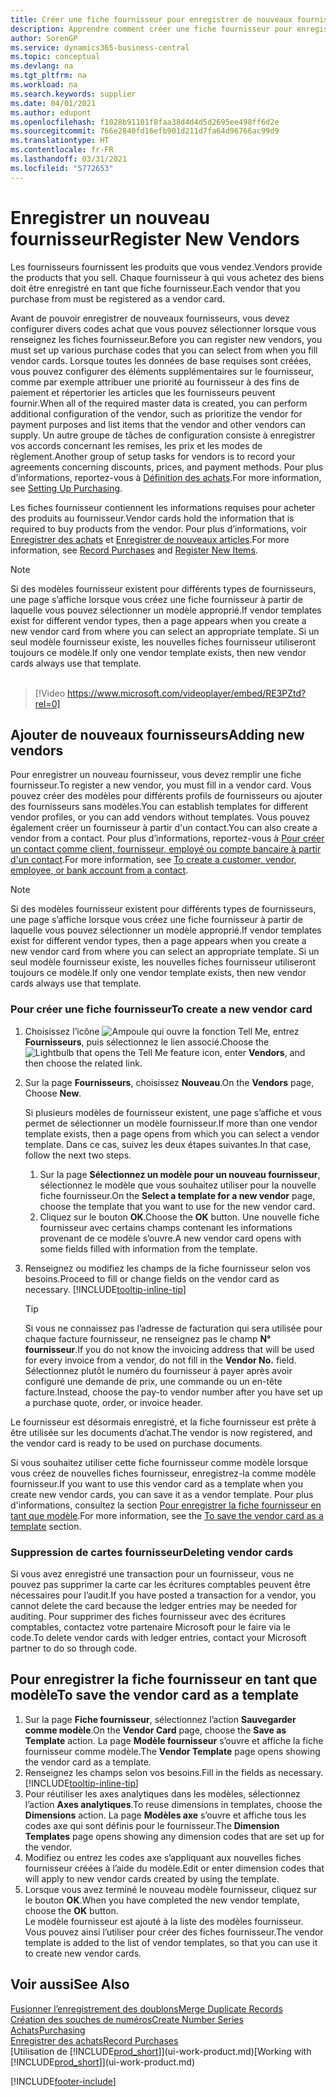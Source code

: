 ```yaml
---
title: Créer une fiche fournisseur pour enregistrer de nouveaux fournisseurs | Microsoft Docs
description: Apprendre comment créer une fiche fournisseur pour enregistrer un nouveau fournisseur.
author: SorenGP
ms.service: dynamics365-business-central
ms.topic: conceptual
ms.devlang: na
ms.tgt_pltfrm: na
ms.workload: na
ms.search.keywords: supplier
ms.date: 04/01/2021
ms.author: edupont
ms.openlocfilehash: f1028b91101f8faa38d4d4d5d2695ee498ff6d2e
ms.sourcegitcommit: 766e2840fd16efb901d211d7fa64d96766ac99d9
ms.translationtype: HT
ms.contentlocale: fr-FR
ms.lasthandoff: 03/31/2021
ms.locfileid: "5772653"
---
```

# <a name="register-new-vendors"></a><span data-ttu-id="0cfa6-103">Enregistrer un nouveau fournisseur</span><span class="sxs-lookup"><span data-stu-id="0cfa6-103">Register New Vendors</span></span>

<span data-ttu-id="0cfa6-104">Les fournisseurs fournissent les produits que vous vendez.</span><span class="sxs-lookup"><span data-stu-id="0cfa6-104">Vendors provide the products that you sell.</span></span> <span data-ttu-id="0cfa6-105">Chaque fournisseur à qui vous achetez des biens doit être enregistré en tant que fiche fournisseur.</span><span class="sxs-lookup"><span data-stu-id="0cfa6-105">Each vendor that you purchase from must be registered as a vendor card.</span></span>

<span data-ttu-id="0cfa6-106">Avant de pouvoir enregistrer de nouveaux fournisseurs, vous devez configurer divers codes achat que vous pouvez sélectionner lorsque vous renseignez les fiches fournisseur.</span><span class="sxs-lookup"><span data-stu-id="0cfa6-106">Before you can register new vendors, you must set up various purchase codes that you can select from when you fill vendor cards.</span></span> <span data-ttu-id="0cfa6-107">Lorsque toutes les données de base requises sont créées, vous pouvez configurer des éléments supplémentaires sur le fournisseur, comme par exemple attribuer une priorité au fournisseur à des fins de paiement et répertorier les articles que les fournisseurs peuvent fournir.</span><span class="sxs-lookup"><span data-stu-id="0cfa6-107">When all of the required master data is created, you can perform additional configuration of the vendor, such as prioritize the vendor for payment purposes and list items that the vendor and other vendors can supply.</span></span> <span data-ttu-id="0cfa6-108">Un autre groupe de tâches de configuration consiste à enregistrer vos accords concernant les remises, les prix et les modes de règlement.</span><span class="sxs-lookup"><span data-stu-id="0cfa6-108">Another group of setup tasks for vendors is to record your agreements concerning discounts, prices, and payment methods.</span></span> <span data-ttu-id="0cfa6-109">Pour plus d’informations, reportez-vous à [Définition des achats](purchasing-setup-purchasing.md).</span><span class="sxs-lookup"><span data-stu-id="0cfa6-109">For more information, see [Setting Up Purchasing](purchasing-setup-purchasing.md).</span></span>

<span data-ttu-id="0cfa6-110">Les fiches fournisseur contiennent les informations requises pour acheter des produits au fournisseur.</span><span class="sxs-lookup"><span data-stu-id="0cfa6-110">Vendor cards hold the information that is required to buy products from the vendor.</span></span> <span data-ttu-id="0cfa6-111">Pour plus d’informations, voir [Enregistrer des achats](purchasing-how-record-purchases.md) et [Enregistrer de nouveaux articles](inventory-how-register-new-items.md).</span><span class="sxs-lookup"><span data-stu-id="0cfa6-111">For more information, see [Record Purchases](purchasing-how-record-purchases.md) and [Register New Items](inventory-how-register-new-items.md).</span></span>

> [!NOTE]  
> <span data-ttu-id="0cfa6-112">Si des modèles fournisseur existent pour différents types de fournisseurs, une page s’affiche lorsque vous créez une fiche fournisseur à partir de laquelle vous pouvez sélectionner un modèle approprié.</span><span class="sxs-lookup"><span data-stu-id="0cfa6-112">If vendor templates exist for different vendor types, then a page appears when you create a new vendor card from where you can select an appropriate template.</span></span> <span data-ttu-id="0cfa6-113">Si un seul modèle fournisseur existe, les nouvelles fiches fournisseur utiliseront toujours ce modèle.</span><span class="sxs-lookup"><span data-stu-id="0cfa6-113">If only one vendor template exists, then new vendor cards always use that template.</span></span>
<br><br>  

> [!Video https://www.microsoft.com/videoplayer/embed/RE3PZtd?rel=0]

## <a name="adding-new-vendors"></a><span data-ttu-id="0cfa6-114">Ajouter de nouveaux fournisseurs</span><span class="sxs-lookup"><span data-stu-id="0cfa6-114">Adding new vendors</span></span>

<span data-ttu-id="0cfa6-115">Pour enregistrer un nouveau fournisseur, vous devez remplir une fiche fournisseur.</span><span class="sxs-lookup"><span data-stu-id="0cfa6-115">To register a new vendor, you must fill in a vendor card.</span></span> <span data-ttu-id="0cfa6-116">Vous pouvez créer des modèles pour différents profils de fournisseurs ou ajouter des fournisseurs sans modèles.</span><span class="sxs-lookup"><span data-stu-id="0cfa6-116">You can establish templates for different vendor profiles, or you can add vendors without templates.</span></span> <span data-ttu-id="0cfa6-117">Vous pouvez également créer un fournisseur à partir d'un contact.</span><span class="sxs-lookup"><span data-stu-id="0cfa6-117">You can also create a vendor from a contact.</span></span> <span data-ttu-id="0cfa6-118">Pour plus d’informations, reportez-vous à [Pour créer un contact comme client, fournisseur, employé ou compte bancaire à partir d'un contact](marketing-create-contact-companies.md#to-create-a-customer-vendor-employee-or-bank-account-from-a-contact).</span><span class="sxs-lookup"><span data-stu-id="0cfa6-118">For more information, see [To create a customer, vendor, employee, or bank account from a contact](marketing-create-contact-companies.md#to-create-a-customer-vendor-employee-or-bank-account-from-a-contact).</span></span>  

> [!NOTE]  
> <span data-ttu-id="0cfa6-119">Si des modèles fournisseur existent pour différents types de fournisseurs, une page s’affiche lorsque vous créez une fiche fournisseur à partir de laquelle vous pouvez sélectionner un modèle approprié.</span><span class="sxs-lookup"><span data-stu-id="0cfa6-119">If vendor templates exist for different vendor types, then a page appears when you create a new vendor card from where you can select an appropriate template.</span></span> <span data-ttu-id="0cfa6-120">Si un seul modèle fournisseur existe, les nouvelles fiches fournisseur utiliseront toujours ce modèle.</span><span class="sxs-lookup"><span data-stu-id="0cfa6-120">If only one vendor template exists, then new vendor cards always use that template.</span></span>  

### <a name="to-create-a-new-vendor-card"></a><span data-ttu-id="0cfa6-121">Pour créer une fiche fournisseur</span><span class="sxs-lookup"><span data-stu-id="0cfa6-121">To create a new vendor card</span></span>

1. <span data-ttu-id="0cfa6-122">Choisissez l’icône ![Ampoule qui ouvre la fonction Tell Me](media/ui-search/search_small.png "Dites-moi ce que vous voulez faire"), entrez **Fournisseurs**, puis sélectionnez le lien associé.</span><span class="sxs-lookup"><span data-stu-id="0cfa6-122">Choose the ![Lightbulb that opens the Tell Me feature](media/ui-search/search_small.png "Tell me what you want to do") icon, enter **Vendors**, and then choose the related link.</span></span>  
2. <span data-ttu-id="0cfa6-123">Sur la page **Fournisseurs**, choisissez **Nouveau**.</span><span class="sxs-lookup"><span data-stu-id="0cfa6-123">On the **Vendors** page, Choose **New**.</span></span>

    <span data-ttu-id="0cfa6-124">Si plusieurs modèles de fournisseur existent, une page s’affiche et vous permet de sélectionner un modèle fournisseur.</span><span class="sxs-lookup"><span data-stu-id="0cfa6-124">If more than one vendor template exists, then a page opens from which you can select a vendor template.</span></span> <span data-ttu-id="0cfa6-125">Dans ce cas, suivez les deux étapes suivantes.</span><span class="sxs-lookup"><span data-stu-id="0cfa6-125">In that case, follow the next two steps.</span></span>
    1. <span data-ttu-id="0cfa6-126">Sur la page **Sélectionnez un modèle pour un nouveau fournisseur**, sélectionnez le modèle que vous souhaitez utiliser pour la nouvelle fiche fournisseur.</span><span class="sxs-lookup"><span data-stu-id="0cfa6-126">On the **Select a template for a new vendor** page, choose the template that you want to use for the new vendor card.</span></span>
    2. <span data-ttu-id="0cfa6-127">Cliquez sur le bouton **OK**.</span><span class="sxs-lookup"><span data-stu-id="0cfa6-127">Choose the **OK** button.</span></span> <span data-ttu-id="0cfa6-128">Une nouvelle fiche fournisseur avec certains champs contenant les informations provenant de ce modèle s’ouvre.</span><span class="sxs-lookup"><span data-stu-id="0cfa6-128">A new vendor card opens with some fields filled with information from the template.</span></span>
3. <span data-ttu-id="0cfa6-129">Renseignez ou modifiez les champs de la fiche fournisseur selon vos besoins.</span><span class="sxs-lookup"><span data-stu-id="0cfa6-129">Proceed to fill or change fields on the vendor card as necessary.</span></span> [!INCLUDE[tooltip-inline-tip](includes/tooltip-inline-tip_md.md)]

    > [!TIP]  
    > <span data-ttu-id="0cfa6-130">Si vous ne connaissez pas l’adresse de facturation qui sera utilisée pour chaque facture fournisseur, ne renseignez pas le champ **N° fournisseur**.</span><span class="sxs-lookup"><span data-stu-id="0cfa6-130">If you do not know the invoicing address that will be used for every invoice from a vendor, do not fill in the **Vendor No.** field.</span></span> <span data-ttu-id="0cfa6-131">Sélectionnez plutôt le numéro du fournisseur à payer après avoir configuré une demande de prix, une commande ou un en-tête facture.</span><span class="sxs-lookup"><span data-stu-id="0cfa6-131">Instead, choose the pay-to vendor number after you have set up a purchase quote, order, or invoice header.</span></span>

<span data-ttu-id="0cfa6-132">Le fournisseur est désormais enregistré, et la fiche fournisseur est prête à être utilisée sur les documents d’achat.</span><span class="sxs-lookup"><span data-stu-id="0cfa6-132">The vendor is now registered, and the vendor card is ready to be used on purchase documents.</span></span>

<span data-ttu-id="0cfa6-133">Si vous souhaitez utiliser cette fiche fournisseur comme modèle lorsque vous créez de nouvelles fiches fournisseur, enregistrez-la comme modèle fournisseur.</span><span class="sxs-lookup"><span data-stu-id="0cfa6-133">If you want to use this vendor card as a template when you create new vendor cards, you can save it as a vendor template.</span></span> <span data-ttu-id="0cfa6-134">Pour plus d'informations, consultez la section [Pour enregistrer la fiche fournisseur en tant que modèle](#to-save-the-vendor-card-as-a-template).</span><span class="sxs-lookup"><span data-stu-id="0cfa6-134">For more information, see the [To save the vendor card as a template](#to-save-the-vendor-card-as-a-template) section.</span></span>

### <a name="deleting-vendor-cards"></a><span data-ttu-id="0cfa6-135">Suppression de cartes fournisseur</span><span class="sxs-lookup"><span data-stu-id="0cfa6-135">Deleting vendor cards</span></span>

<span data-ttu-id="0cfa6-136">Si vous avez enregistré une transaction pour un fournisseur, vous ne pouvez pas supprimer la carte car les écritures comptables peuvent être nécessaires pour l’audit.</span><span class="sxs-lookup"><span data-stu-id="0cfa6-136">If you have posted a transaction for a vendor, you cannot delete the card because the ledger entries may be needed for auditing.</span></span> <span data-ttu-id="0cfa6-137">Pour supprimer des fiches fournisseur avec des écritures comptables, contactez votre partenaire Microsoft pour le faire via le code.</span><span class="sxs-lookup"><span data-stu-id="0cfa6-137">To delete vendor cards with ledger entries, contact your Microsoft partner to do so through code.</span></span>

## <a name="to-save-the-vendor-card-as-a-template"></a><span data-ttu-id="0cfa6-138">Pour enregistrer la fiche fournisseur en tant que modèle</span><span class="sxs-lookup"><span data-stu-id="0cfa6-138">To save the vendor card as a template</span></span>

1. <span data-ttu-id="0cfa6-139">Sur la page **Fiche fournisseur**, sélectionnez l’action **Sauvegarder comme modèle**.</span><span class="sxs-lookup"><span data-stu-id="0cfa6-139">On the **Vendor Card** page, choose the **Save as Template** action.</span></span> <span data-ttu-id="0cfa6-140">La page **Modèle fournisseur** s’ouvre et affiche la fiche fournisseur comme modèle.</span><span class="sxs-lookup"><span data-stu-id="0cfa6-140">The **Vendor Template** page opens showing the vendor card as a template.</span></span>
2. <span data-ttu-id="0cfa6-141">Renseignez les champs selon vos besoins.</span><span class="sxs-lookup"><span data-stu-id="0cfa6-141">Fill in the fields as necessary.</span></span> [!INCLUDE[tooltip-inline-tip](includes/tooltip-inline-tip_md.md)]
3. <span data-ttu-id="0cfa6-142">Pour réutiliser les axes analytiques dans les modèles, sélectionnez l’action **Axes analytiques**.</span><span class="sxs-lookup"><span data-stu-id="0cfa6-142">To reuse dimensions in templates, choose the **Dimensions** action.</span></span> <span data-ttu-id="0cfa6-143">La page **Modèles axe** s’ouvre et affiche tous les codes axe qui sont définis pour le fournisseur.</span><span class="sxs-lookup"><span data-stu-id="0cfa6-143">The **Dimension Templates** page opens showing any dimension codes that are set up for the vendor.</span></span>
4. <span data-ttu-id="0cfa6-144">Modifiez ou entrez les codes axe s’appliquant aux nouvelles fiches fournisseur créées à l’aide du modèle.</span><span class="sxs-lookup"><span data-stu-id="0cfa6-144">Edit or enter dimension codes that will apply to new vendor cards created by using the template.</span></span>
5. <span data-ttu-id="0cfa6-145">Lorsque vous avez terminé le nouveau modèle fournisseur, cliquez sur le bouton **OK**.</span><span class="sxs-lookup"><span data-stu-id="0cfa6-145">When you have completed the new vendor template, choose the **OK** button.</span></span>  
   <span data-ttu-id="0cfa6-146">Le modèle fournisseur est ajouté à la liste des modèles fournisseur. Vous pouvez ainsi l’utiliser pour créer des fiches fournisseur.</span><span class="sxs-lookup"><span data-stu-id="0cfa6-146">The vendor template is added to the list of vendor templates, so that you can use it to create new vendor cards.</span></span>

## <a name="see-also"></a><span data-ttu-id="0cfa6-147">Voir aussi</span><span class="sxs-lookup"><span data-stu-id="0cfa6-147">See Also</span></span>

[<span data-ttu-id="0cfa6-148">Fusionner l’enregistrement des doublons</span><span class="sxs-lookup"><span data-stu-id="0cfa6-148">Merge Duplicate Records</span></span>](sales-how-merge-duplicate-records.md)  
[<span data-ttu-id="0cfa6-149">Création des souches de numéros</span><span class="sxs-lookup"><span data-stu-id="0cfa6-149">Create Number Series</span></span>](ui-create-number-series.md)  
[<span data-ttu-id="0cfa6-150">Achats</span><span class="sxs-lookup"><span data-stu-id="0cfa6-150">Purchasing</span></span>](purchasing-manage-purchasing.md)  
[<span data-ttu-id="0cfa6-151">Enregistrer des achats</span><span class="sxs-lookup"><span data-stu-id="0cfa6-151">Record Purchases</span></span>](purchasing-how-record-purchases.md)  
<span data-ttu-id="0cfa6-152">[Utilisation de [!INCLUDE[prod_short](includes/prod_short.md)]](ui-work-product.md)</span><span class="sxs-lookup"><span data-stu-id="0cfa6-152">[Working with [!INCLUDE[prod_short](includes/prod_short.md)]](ui-work-product.md)</span></span>  

[!INCLUDE[footer-include](includes/footer-banner.md)]